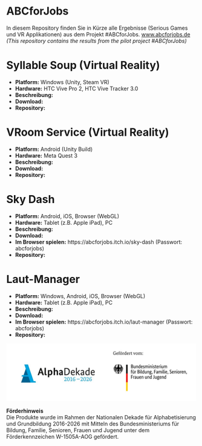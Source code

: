 # ABCforJobs
In diesem Repository finden Sie in Kürze alle Ergebnisse (Serious Games und VR Applikationen) aus dem Projekt #ABCforJobs. www.abcforjobs.de<br/>
<i>(This repository contains the results from the pilot project #ABCforJobs)</i>

# Syllable Soup (Virtual Reality)
 <ul>
  <li><b>Platform:</b> Windows (Unity, Steam VR)</li>
  <li><b>Hardware:</b> HTC Vive Pro 2, HTC Vive Tracker 3.0</li>
  <li><b>Beschreibung:</b></li>
  <li><b>Download:</b></li>
  <li><b>Repository:</b></li>
</ul> 

# VRoom Service (Virtual Reality)
<ul>
  <li><b>Platform:</b> Android (Unity Build)</li>
  <li><b>Hardware:</b> Meta Quest 3</li>
  <li><b>Beschreibung:</b></li>
  <li><b>Download:</b></li>
  <li><b>Repository:</b></li>
</ul>

# Sky Dash
<ul>
  <li><b>Platform:</b> Android, iOS, Browser (WebGL)</li>
  <li><b>Hardware:</b> Tablet (z.B. Apple iPad), PC</li>
  <li><b>Beschreibung:</b></li>
  <li><b>Download:</b></li>
  <li><b>Im Browser spielen:</b> https://abcforjobs.itch.io/sky-dash (Passwort: abcforjobs)</li>
  <li><b>Repository:</b></li>
</ul>

# Laut-Manager
<ul>
  <li><b>Platform:</b> Windows, Android, iOS, Browser (WebGL)</li>
  <li><b>Hardware:</b> Tablet (z.B. Apple iPad), PC</li>
  <li><b>Beschreibung:</b></li>
  <li><b>Download:</b></li>
  <li><b>Im Browser spielen:</b> https://abcforjobs.itch.io/laut-manager (Passwort: abcforjobs)</li>
  <li><b>Repository:</b></li>
</ul>

<img src="Resources/2025-06_Foerderleiste_ABCforJobs-neu.jpg" alt="Foerderleiste" width="600">

<b>Förderhinweis</b><br/>
Die Produkte wurde im Rahmen der Nationalen Dekade für Alphabetisierung und Grundbildung 2016-2026 mit Mitteln des Bundesministeriums für Bildung, Familie, Senioren, Frauen und Jugend unter dem Förderkennzeichen W-1505A-AOG gefördert.
